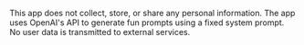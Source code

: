 This app does not collect, store, or share any personal information. The app uses OpenAI's API to generate fun prompts using a fixed system prompt. No user data is transmitted to external services.
